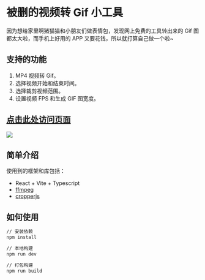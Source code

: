 # 被删的视频转 Gif 小工具

因为想给家里啊猪猫猫和小朋友们做表情包，发现网上免费的工具转出来的 Gif 图都太大啦，而手机上好用的 APP 又要花钱，所以就打算自己做一个啦~

## 支持的功能

1. MP4 视频转 Gif。
2. 选择视频开始和结束时间。
3. 选择裁剪视频范围。
4. 设置视频 FPS 和生成 GIF 图宽度。

## [点击此处访问页面](https://godbasin.github.io/video-to-gif/)

![](https://github-imglib-1255459943.cos.ap-chengdu.myqcloud.com/video2gif-website.png)

## 简单介绍

使用到的框架和库包括：

- React + Vite + Typescript
- [ffmpeg](https://github.com/ffmpegwasm/ffmpeg.wasm)
- [cropperjs](https://github.com/fengyuanchen/cropperjs)

## 如何使用

```cmd
// 安装依赖
npm install

// 本地构建
npm run dev

// 打包构建
npm run build
```
